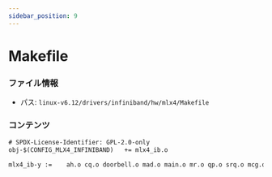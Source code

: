 ```yaml
---
sidebar_position: 9
---
```

# Makefile

### ファイル情報

- パス: `linux-v6.12/drivers/infiniband/hw/mlx4/Makefile`

### コンテンツ

```txt
# SPDX-License-Identifier: GPL-2.0-only
obj-$(CONFIG_MLX4_INFINIBAND)	+= mlx4_ib.o

mlx4_ib-y :=	ah.o cq.o doorbell.o mad.o main.o mr.o qp.o srq.o mcg.o cm.o alias_GUID.o sysfs.o

```

